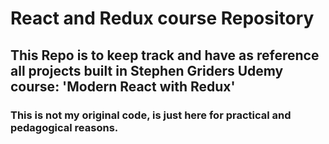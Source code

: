 # React and Redux course Repository

## This Repo is to keep track and have as reference all projects built in Stephen Griders Udemy course: 'Modern React with Redux'

### This is not my original code, is just here for practical and pedagogical reasons.

